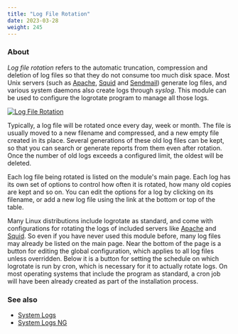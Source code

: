 ```yaml
---
title: "Log File Rotation"
date: 2023-03-28
weight: 245
---
```


### About

_Log file rotation_ refers to the automatic truncation, compression and deletion of log files so that they do not consume too much disk space. Most Unix servers (such as [Apache](/docs/modules/apache-webserver), [Squid](/docs/modules/squid-proxy-server) and [Sendmail](/docs/modules/sendmail-mail-server)) generate log files, and various system daemons also create logs through _syslog_. This module can be used to configure the logrotate program to manage all those logs.

[![](/images/docs/screenshots/modules/light/log-file-rotation.png "Log File Rotation")](/images/docs/screenshots/modules/light/log-file-rotation.png)

Typically, a log file will be rotated once every day, week or month. The file is usually moved to a new filename and compressed, and a new empty file created in its place. Several generations of these old log files can be kept, so that you can search or generate reports from them even after rotation. Once the number of old logs exceeds a configured limit, the oldest will be deleted.

Each log file being rotated is listed on the module's main page. Each log has its own set of options to control how often it is rotated, how many old copies are kept and so on. You can edit the options for a log by clicking on its filename, or add a new log file using the link at the bottom or top of the table.

Many Linux distributions include logrotate as standard, and come with configurations for rotating the logs of included servers like [Apache](/docs/modules/apache-webserver) and [Squid](/docs/modules/squid-proxy-server). So even if you have never used this module before, many log files may already be listed on the main page. Near the bottom of the page is a button for editing the global configuration, which applies to all log files unless overridden. Below it is a button for setting the schedule on which logrotate is run by cron, which is necessary for it to actually rotate logs. On most operating systems that include the program as standard, a cron job will have been already created as part of the installation process.

### See also

 - [System Logs](/docs/modules/system-logs)
 - [System Logs NG](/docs/modules/system-logs-ng)